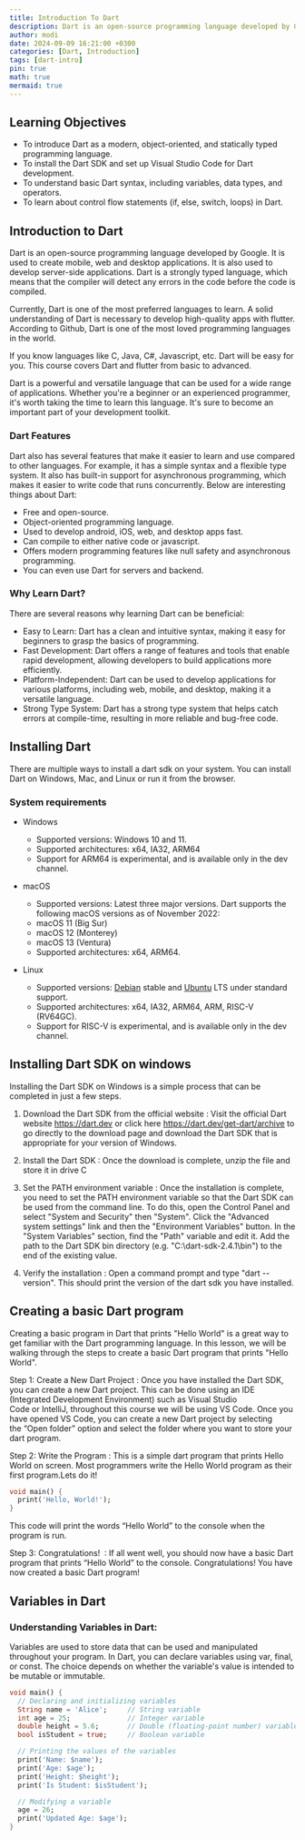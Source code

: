```yaml
---
title: Introduction To Dart
description: Dart is an open-source programming language developed by Google
author: modi
date: 2024-09-09 16:21:00 +0300
categories: [Dart, Introduction]
tags: [dart-intro]
pin: true
math: true
mermaid: true
---
```



## Learning Objectives

- To introduce Dart as a modern, object-oriented, and statically typed programming language.
- To install the Dart SDK and set up Visual Studio Code for Dart development.
- To understand basic Dart syntax, including variables, data types, and operators.
- To learn about control flow statements (if, else, switch, loops) in Dart.


## Introduction to Dart

Dart is an open-source programming language developed by Google. It is used to create mobile, web and desktop applications. It is also used to develop server-side applications. Dart is a strongly typed language, which means that the compiler will detect any errors in the code before the code is compiled.


Currently, Dart is one of the most preferred languages to learn. A solid understanding of Dart is necessary to develop high-quality apps with flutter. According to Github, Dart is one of the most loved programming languages in the world.

If you know languages like C, Java, C#, Javascript, etc. Dart will be easy for you. This course covers Dart and flutter from basic to advanced.

Dart is a powerful and versatile language that can be used for a wide range of applications. Whether you're a beginner or an experienced programmer, it's worth taking the time to learn this language. It's sure to become an important part of your development toolkit.

### Dart Features 

  Dart also has several features that make it easier to learn and use compared to other languages. For example, it has a simple syntax and a flexible type system. It also has built-in support for asynchronous programming, which makes it easier to write code that runs concurrently. Below are interesting things about Dart:

- Free and open-source.
- Object-oriented programming language.
- Used to develop android, iOS, web, and desktop apps fast.
- Can compile to either native code or javascript.
- Offers modern programming features like null safety and asynchronous programming.
- You can even use Dart for servers and backend.

### Why Learn Dart?

There are several reasons why learning Dart can be beneficial:

- Easy to Learn: Dart has a clean and intuitive syntax, making it easy for beginners to grasp the basics of programming.
- Fast Development: Dart offers a range of features and tools that enable rapid development, allowing developers to build applications more efficiently.
- Platform-Independent: Dart can be used to develop applications for various platforms, including web, mobile, and desktop, making it a versatile language.
- Strong Type System: Dart has a strong type system that helps catch errors at compile-time, resulting in more reliable and bug-free code.


## Installing Dart

There are multiple ways to install a dart sdk on your system. You can install Dart on Windows, Mac, and Linux or run it from the browser.

### System requirements

- Windows
  - Supported versions: Windows 10 and 11.
  - Supported architectures: x64, IA32, ARM64
  - Support for ARM64 is experimental, and is available only in the dev channel.


- macOS
  - Supported versions: Latest three major versions. Dart supports the following macOS versions as of November 2022:
  - macOS 11 (Big Sur)
  - macOS 12 (Monterey)
  - macOS 13 (Ventura)
  - Supported architectures: x64, ARM64.
- Linux
  - Supported versions: [Debian](https://www.debian.org/releases/) stable and [Ubuntu](https://wiki.ubuntu.com/Releases) LTS under standard support.
  - Supported architectures: x64, IA32, ARM64, ARM, RISC-V (RV64GC).
  - Support for RISC-V is experimental, and is available only in the dev channel.


## Installing Dart SDK on windows

Installing the Dart SDK on Windows is a simple process that can be completed in just a few steps.

1. Download the Dart SDK from the official website
: Visit the official Dart website <https://dart.dev> or click here <https://dart.dev/get-dart/archive> to go directly to the download page and download the Dart SDK that is appropriate for your version of Windows.

2. Install the Dart SDK
: Once the download is complete, unzip the file and store it in drive C

3. Set the PATH environment variable
: Once the installation is complete, you need to set the PATH environment variable so that the Dart SDK can be used from the command line. To do this, open the Control Panel and select "System and Security" then "System". Click the "Advanced system settings" link and then the "Environment Variables" button. In the "System Variables" section, find the "Path" variable and edit it. Add the path to the Dart SDK bin directory (e.g. "C:\dart-sdk-2.4.1\bin") to the end of the existing value.

4. Verify the installation
: Open a command prompt and type "dart --version". This should print the version of the dart sdk you have installed.


## Creating a basic Dart program
Creating a basic program in Dart that prints "Hello World" is a great way to get familiar with the Dart programming language. In this lesson, we will be walking through the steps to create a basic Dart program that prints "Hello World". 

Step 1: Create a New Dart Project
: Once you have installed the Dart SDK, you can create a new Dart project. This can be done using an IDE (Integrated Development Environment) such as Visual Studio Code or IntelliJ, throughout this course we will be using VS Code. Once you have opened VS Code, you can create a new Dart project by selecting the “Open folder” option and select the folder where you want to store your dart program. 

Step 2: Write the Program
: This is a simple dart program that prints Hello World on screen. Most programmers write the Hello World program as their first program.Lets do it!



```dart
void main() {
  print('Hello, World!');
}
```

This code will print the words “Hello World” to the console when the program is run. 

Step 3: Congratulations! 
: If all went well, you should now have a basic Dart program that prints “Hello World” to the console. Congratulations! You have now created a basic Dart program!

## Variables in Dart

### Understanding Variables in Dart:

Variables are used to store data that can be used and manipulated throughout your program. In Dart, you can declare variables using var, final, or const. The choice depends on whether the variable's value is intended to be mutable or immutable.

```dart
void main() {
  // Declaring and initializing variables
  String name = 'Alice';     // String variable
  int age = 25;              // Integer variable
  double height = 5.6;       // Double (floating-point number) variable
  bool isStudent = true;     // Boolean variable

  // Printing the values of the variables
  print('Name: $name');
  print('Age: $age');
  print('Height: $height');
  print('Is Student: $isStudent');

  // Modifying a variable
  age = 26;
  print('Updated Age: $age');
}
```